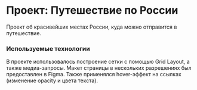 # Проект: Путешествие по России

Проект об красивейших местах России, куда можно отправится в путешествие.

### Используемые технологии

В проекте использовалось построение сетки с помощью Grid Layout, а также медиа-запросы. Макет страницы в нескольких разрешениях был предоставлен в Figma. Также применялся hover-эффект на ссылках (изменение opacity и цвета текста).

